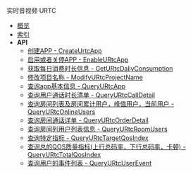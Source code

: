 <div class="sidebar_title icon__urtc">实时音视频 URTC</div>

- [概览](api/urtc-api/README.md)
- [索引](api/urtc-api/index.md)
- **API**
    - [创建APP - CreateUrtcApp](api/urtc-api/create_urtc_app)
    - [启用或者关停APP - EnableURtcApp](api/urtc-api/enable_urtc_app)
    - [获取每日消费时长信息 - GetURtcDaliyConsumption](api/urtc-api/get_urtc_daliy_consumption)
    - [修改项目名称 - ModifyURtcProjectName](api/urtc-api/modify_urtc_project_name)
    - [查询app基本信息 - QueryURtcApp](api/urtc-api/query_urtc_app)
    - [查询用户通话时长清单 - QueryURtcCallDetail](api/urtc-api/query_urtc_call_detail)
    - [查询房间列表及房间累计用户，峰值用户，当前用户 - QueryURtcOnlineUsers](api/urtc-api/query_urtc_online_users)
    - [查询房间通话详单 - QueryURtcOrderDetail](api/urtc-api/query_urtc_order_detail)
    - [查询房间列用户列表信息 - QueryURtcRoomUsers](api/urtc-api/query_urtc_room_users)
    - [查询特定指标 - QueryURtcTargetQosIndex](api/urtc-api/query_urtc_target_qos_index)
    - [查询总的QOS质量指标(上行总码率，下行总码率，卡顿) - QueryURtcTotalQosIndex](api/urtc-api/query_urtc_total_qos_index)
    - [查询用户的事件列表 - QueryURtcUserEvent](api/urtc-api/query_urtc_user_event)
